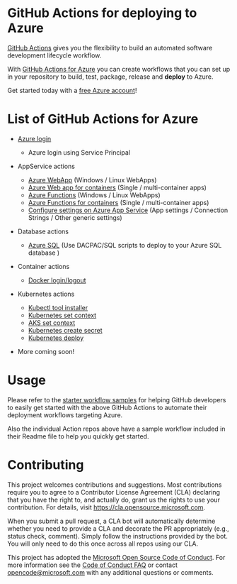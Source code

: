 # GitHub Actions for deploying to Azure

[GitHub Actions](https://help.github.com/en/articles/about-github-actions)  gives you the flexibility to build an automated software development lifecycle workflow. 

With [GitHub Actions for Azure](http://aka.ms/GitHubonAzure) you can create workflows that you can set up in your repository to build, test, package, release and **deploy** to Azure. 

Get started today with a [free Azure account](https://azure.com/free/open-source)!

# List of GitHub Actions for Azure 

- [Azure login](https://github.com/Azure/login) 
  - Azure login using Service Principal

- AppService actions
  - [Azure WebApp](https://github.com/Azure/webapps-deploy) (Windows / Linux WebApps)
  - [Azure Web app for containers](https://github.com/Azure/webapps-container-deploy) (Single / multi-container apps)
  - [Azure Functions](https://github.com/Azure/functions-action) (Windows / Linux WebApps)
  - [Azure Functions for containers](https://github.com/Azure/functions-container-action) (Single / multi-container apps)
  - [Configure settings on Azure App Service](https://github.com/Azure/appservice-settings) (App settings / Connection Strings / Other generic settings)
 
- Database actions
  - [Azure SQL](https://github.com/Azure/sql-action) (Use DACPAC/SQL scripts to deploy to your Azure SQL database )
  
- Container actions
  - [Docker login/logout](https://github.com/Azure/docker-login)
  
- Kubernetes actions
  - [Kubectl tool installer](https://github.com/Azure/setup-kubectl)
  - [Kubernetes set context](https://github.com/Azure/k8s-set-context)
  - [AKS set context](https://github.com/Azure/aks-set-context)
  - [Kubernetes create secret](https://github.com/Azure/k8s-create-secret)
  - [Kubernetes deploy](https://github.com/Azure/k8s-deploy)

- More coming soon!

# Usage
Please refer to the [starter workflow samples](https://github.com/Azure/actions-workflow-samples) for helping GitHub developers to easily get started with the above GitHub Actions to automate their deployment workflows targeting Azure.

Also the individual Action repos above have a sample workflow included in their Readme file to help you quickly get started.

# Contributing

This project welcomes contributions and suggestions.  Most contributions require you to agree to a
Contributor License Agreement (CLA) declaring that you have the right to, and actually do, grant us
the rights to use your contribution. For details, visit https://cla.opensource.microsoft.com.

When you submit a pull request, a CLA bot will automatically determine whether you need to provide
a CLA and decorate the PR appropriately (e.g., status check, comment). Simply follow the instructions
provided by the bot. You will only need to do this once across all repos using our CLA.

This project has adopted the [Microsoft Open Source Code of Conduct](https://opensource.microsoft.com/codeofconduct/).
For more information see the [Code of Conduct FAQ](https://opensource.microsoft.com/codeofconduct/faq/) or
contact [opencode@microsoft.com](mailto:opencode@microsoft.com) with any additional questions or comments.
